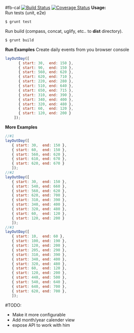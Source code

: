 #fb-cal [![Build Status](https://travis-ci.org/a8m/fb-cal.svg?branch=master)](https://travis-ci.org/a8m/fb-cal) [![Coverage Status](https://img.shields.io/coveralls/a8m/fb-cal.svg)](https://coveralls.io/r/a8m/fb-cal?branch=master)
**Usage:**  
Run tests (unit, e2e)
```sh
$ grunt test
```
Run build (compass, concat, uglify, etc.. to **dist** directory).  
```sh
$ grunt build
```
**Run Examples** Create daily events from you browser console
```js
layOutDay([
      { start: 30,  end: 150 },
      { start: 90,  end: 150 },
      { start: 560, end: 620 },
      { start: 620, end: 710 },
      { start: 220, end: 280 },
      { start: 510, end: 640 },
      { start: 650, end: 715 },
      { start: 310, end: 390 },
      { start: 340, end: 400 },
      { start: 320, end: 480 },
      { start: 60,  end: 120 },
      { start: 120, end: 200 }
    ]);
```
**More Examples**
```js
//#1
layOutDay([
   { start: 30,  end: 150 },
   { start: 60,  end: 150 },
   { start: 560, end: 620 },
   { start: 610, end: 670 },
   { start: 620, end: 670 }
   ]);
//#2
layOutDay([
   { start: 30,  end: 150 },
   { start: 540, end: 660 },
   { start: 560, end: 620 },
   { start: 620, end: 700 },
   { start: 310, end: 390 },
   { start: 340, end: 400 },
   { start: 320, end: 480 },
   { start: 60,  end: 120 },
   { start: 120, end: 200 }
   ]);
//#3
layOutDay([
   { start: 10,  end: 60 },
   { start: 100, end: 190 },
   { start: 120, end: 200 },
   { start: 205, end: 290 },
   { start: 310, end: 390 },
   { start: 340, end: 400 },
   { start: 320, end: 480 },
   { start: 60,  end: 120 },
   { start: 120, end: 200 },
   { start: 440, end: 500 },
   { start: 540, end: 640 },
   { start: 640, end: 700 },
   { start: 620, end: 700 },
   ]);
```
#TODO:
* Make it more configurable
* Add month/year calender view
* expose API to work with him
